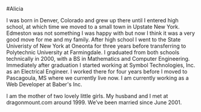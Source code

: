 #Alicia

I was born in Denver, Colorado and grew up there until I entered high school, at which time we moved to a small town in Upstate New York. Edmeston was not something I was happy with but now I think it was a very good move for me and my family. After high school I went to the State Univeristy of New York at Oneonta for three years before transferring to Polytechnic University at Farmingdale. I graduated from both schools technically in 2000, with a BS in Mathematics and Computer Engineering. Immediately after graduation I started working at Symbol Technologies, Inc. as an Electrical Engineer. I worked there for four years before I moved to Pascagoula, MS where we currently live now.  I am currently working as a Web Developer at Baber's Inc.

I am the mother of two lovely little girls. My husband and I met at dragonmount.com around 1999. We’ve been married since June 2001.
